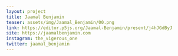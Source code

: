 ```yaml
---
layout: project
title: Jaamal Benjamin
teaser: assets/img/Jaamal_Benjamin/00.png
link: https://editor.p5js.org/Jaamal-Benjamin/present/j4hJGdByJ
site: https://jaamalbenjamin.com
instagram: the_vigerous_one
twitter: jaamal_benjamin
---
```

